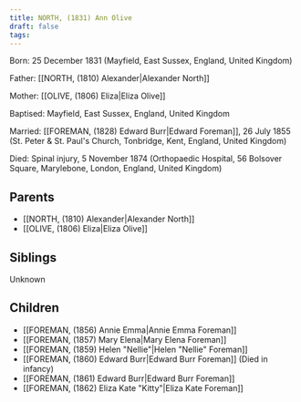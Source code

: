 ```yaml
---
title: NORTH, (1831) Ann Olive
draft: false
tags:
---
```

Born: 25 December 1831 (Mayfield, East Sussex, England, United Kingdom)

Father: [[NORTH, (1810) Alexander|Alexander North]]

Mother: [[OLIVE, (1806) Eliza|Eliza Olive]]

Baptised: Mayfield, East Sussex, England, United Kingdom

Married: [[FOREMAN, (1828) Edward Burr|Edward Foreman]], 26 July 1855 (St. Peter & St. Paul's Church, Tonbridge, Kent, England, United Kingdom)

Died: Spinal injury, 5 November 1874 (Orthopaedic Hospital, 56 Bolsover Square, Marylebone, London, England, United Kingdom)

## Parents
- [[NORTH, (1810) Alexander|Alexander North]]
- [[OLIVE, (1806) Eliza|Eliza Olive]]

## Siblings
Unknown

## Children
- [[FOREMAN, (1856) Annie Emma|Annie Emma Foreman]]
- [[FOREMAN, (1857) Mary Elena|Mary Elena Foreman]]
- [[FOREMAN, (1859) Helen "Nellie"|Helen "Nellie" Foreman]]
- [[FOREMAN, (1860) Edward Burr|Edward Burr Foreman]] (Died in infancy)
- [[FOREMAN, (1861) Edward Burr|Edward Burr Foreman]]
- [[FOREMAN, (1862) Eliza Kate "Kitty"|Eliza Kate Foreman]]